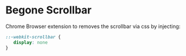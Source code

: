 # Begone Scrollbar

Chrome Browser extension to removes the scrollbar via css by injecting:

 ``` css
::-webkit-scrollbar {
    display: none
}
```
